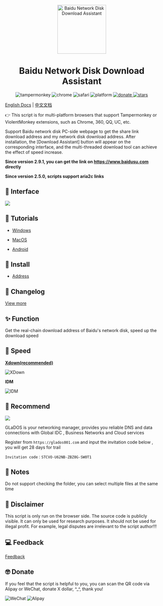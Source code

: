 <p align="center">
  <a href="https://www.baiduyun.wiki">
    <img width="160" src="https://raw.githubusercontent.com/syhyz1990/baiduyun/master/logo.png" alt="Baidu Network Disk Download Assistant">
  </a>
</p>

<h1 align="center">Baidu Network Disk Download Assistant</h1>

<p align="center">
  <img src="https://img.shields.io/badge/tamperMonkey-v4.8-brightgreen.svg" alt="tampermonkey">
  <img src="https://img.shields.io/badge/chrome%20x64-v76.0-brightgreen.svg" alt="chrome">
  <img src="https://img.shields.io/badge/safari%20-v12.0-brightgreen.svg" alt="safari">
  <img src="https://img.shields.io/badge/platform-Windows%20%7C%20Mac%20%7C%20Android-blue.svg" alt="platform">
  <a href="https://www.baiduyun.wiki/zh-cn/donate.html">
    <img src="https://img.shields.io/badge/%24-donate-ff69b4.svg" alt="donate">
  </a>
  <a href="https://github.com/syhyz1990/baiduyun">
    <img src="https://img.shields.io/badge/Star-10k+-yellow.svg?style=social&logo=github" alt="stars">
  </a>
</p>

[English Docs](README_EN.md) | [中文文档](README.md)

👉 This script is for multi-platform browsers that support Tampermonkey or ViolentMonkey extensions, such as Chrome, 360, QQ, UC, etc.

Support Baidu network disk PC-side webpage to get the share link download address and my network disk download address. After installation, the [Download Assistant] button will appear on the corresponding interface, and the multi-threaded download tool can achieve the effect of speed increase.

**Since version 2.9.1, you can get the link on https://www.baidusu.com directly**

**Since version 2.5.0, scripts support aria2c links**

## 🎨 Interface

![](https://i.loli.net/2019/09/15/VkxjsPX6pmuAvot.png)

## 📖 Tutorials

- [Windows](https://www.baiduyun.wiki/zh-cn/windows.html)

- [MacOS](https://www.baiduyun.wiki/zh-cn/mac.html)

- [Android](https://www.baiduyun.wiki/zh-cn/android.html)

## 💽 Install

- [Address](https://www.baiduyun.wiki/install.html)

## 🔔 Changelog

[View more](https://www.baiduyun.wiki/zh-cn/changelog.html)

## ✨ Function

Get the real-chain download address of Baidu's network disk, speed up the download speed

## 🚀 Speed

**[Xdown(recommended)](http://pan.baiduyun.wiki/down)**

![XDown](https://i.loli.net/2019/09/19/187PZzbespSWMKx.gif)

**IDM**

![IDM](https://i.loli.net/2019/09/15/u9dRYDn6ekrKfXy.gif)

## 🔗 Recommend
[![](https://i.loli.net/2019/10/08/JFXRhqzPya3gG8b.png)](https://glados.space/landing/STCVO-U62NB-ZBZ0G-SW0T1)

GLaDOS is your networking manager, provides you reliable DNS and data connections with Global IDC , Business Networks and Cloud services

Register from `https://glados001.com` and input the invitation code below , you will get 28 days for trail
```text
Invitation code：STCVO-U62NB-ZBZ0G-SW0T1
```

## 👻 Notes
Do not support checking the folder, you can select multiple files at the same time

## 📜 Disclaimer
This script is only run on the browser side. The source code is publicly visible. It can only be used for research purposes. It should not be used for illegal profit. For example, legal disputes are irrelevant to the script author!!!

## 💻 Feedback

[Feedback](https://www.baiduyun.wiki/zh-cn/feedback.html)

## 🤓 Donate
If you feel that the script is helpful to you, you can scan the QR code via Alipay or WeChat, donate X dollar, ^_^, thank you!

![WeChat](https://i.loli.net/2019/05/04/5ccc6d088bc31.jpg) ![Alipay](https://i.loli.net/2019/05/04/5ccc6d08a22f7.jpg)

